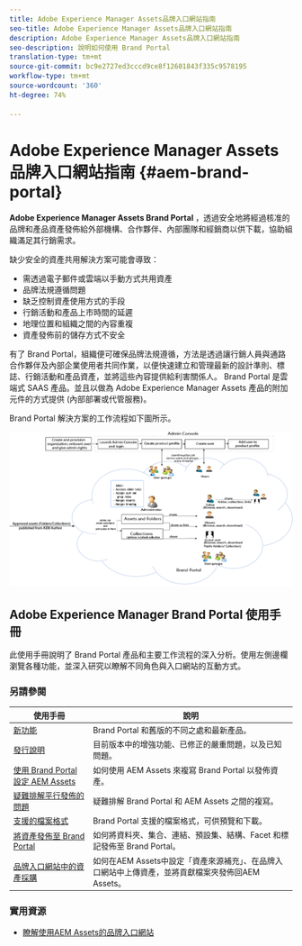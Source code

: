 ```yaml
---
title: Adobe Experience Manager Assets品牌入口網站指南
seo-title: Adobe Experience Manager Assets品牌入口網站指南
description: Adobe Experience Manager Assets品牌入口網站指南
seo-description: 說明如何使用 Brand Portal
translation-type: tm+mt
source-git-commit: bc9e2727ed3cccd9ce8f12601843f335c9578195
workflow-type: tm+mt
source-wordcount: '360'
ht-degree: 74%

---
```



# Adobe Experience Manager Assets品牌入口網站指南 {#aem-brand-portal}

**Adobe Experience Manager Assets Brand Portal** ，透過安全地將經過核准的品牌和產品資產發佈給外部機構、合作夥伴、內部團隊和經銷商以供下載，協助組織滿足其行銷需求。

缺少安全的資產共用解決方案可能會導致：

* 需透過電子郵件或雲端以手動方式共用資產
* 品牌法規遵循問題
* 缺乏控制資產使用方式的手段
* 行銷活動和產品上市時間的延遲
* 地理位置和組織之間的內容重複
* 資產發佈前的儲存方式不安全

有了 Brand Portal，組織便可確保品牌法規遵循，方法是透過讓行銷人員與通路合作夥伴及內部企業使用者共同作業，以便快速建立和管理最新的設計準則、標誌、行銷活動和產品資產，並將這些內容提供給利害關係人。
Brand Portal 是雲端式 SAAS 產品。並且以做為 Adobe Experience Manager Assets 產品的附加元件的方式提供 (內部部署或代管服務)。

Brand Portal 解決方案的工作流程如下圖所示。

![](assets/BPWorkflow1.png)

## Adobe Experience Manager Brand Portal 使用手冊

此使用手冊說明了 Brand Portal 產品和主要工作流程的深入分析。使用左側邊欄瀏覽各種功能，並深入研究以瞭解不同角色與入口網站的互動方式。

### 另請參閱

| 使用手冊 | 說明 |
|--- |---|
| [新功能](whats-new.md) | Brand Portal 和舊版的不同之處和最新產品。 |
| [發行說明](brand-portal-release-notes.md) | 目前版本中的增強功能、已修正的嚴重問題，以及已知問題。 |
| [使用 Brand Portal 設定 AEM Assets](../using/configure-aem-assets-with-brand-portal.md) | 如何使用 AEM Assets 來複寫 Brand Portal 以發佈資產。 |
| [疑難排解平行發佈的問題](troubleshoot-parallel-publishing.md) | 疑難排解 Brand Portal 和 AEM Assets 之間的複寫。 |
| [支援的檔案格式](brand-portal-supported-formats.md) | Brand Portal 支援的檔案格式，可供預覽和下載。 |
| [將資產發佈至 Brand Portal](brand-portal-sharing-folders.md) | 如何將資料夾、集合、連結、預設集、結構、Facet 和標記發佈至 Brand Portal。 |
| [品牌入口網站中的資產採購](brand-portal-asset-sourcing.md) | 如何在AEM Assets中設定「資產來源補充」、在品牌入口網站中上傳資產，並將貢獻檔案夾發佈回AEM Assets。 |

### 實用資源

* [瞭解使用AEM Assets的品牌入口網站](https://docs.adobe.com/content/help/zh-Hant/experience-manager-brand-portal/using/home.html)
